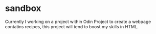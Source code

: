 # sandbox
Currently I working on a project within Odin Project to create a webpage contatins recipes, this project will tend to boost my skills in HTML.